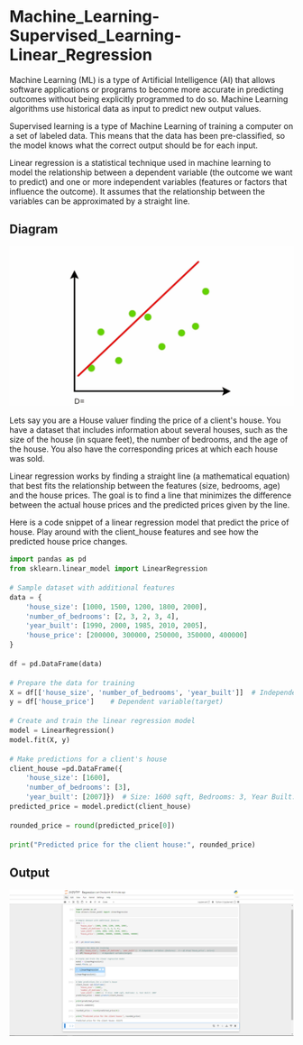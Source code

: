 # Machine_Learning-Supervised_Learning-Linear_Regression

Machine Learning (ML) is a type of Artificial Intelligence (AI) that allows software applications or programs to become more accurate in predicting outcomes without being explicitly programmed to do so. Machine Learning algorithms use historical data as input to predict new output values.

Supervised learning is a type of Machine Learning of training a computer on a set of labeled data. This means that the data has been pre-classified, so the model knows what the correct output should be for each input.

Linear regression is a statistical technique used in machine learning to model the relationship between a dependent variable (the outcome we want to predict) and one or more independent variables (features or factors that influence the outcome). It assumes that the relationship between the variables can be approximated by a straight line.
## Diagram
![linear regression](images/linear_regression.gif)

Lets say you are a House valuer finding the price of a client's house. You have a dataset that includes information about several houses, such as the size of the house (in square feet), the number of bedrooms, and the age of the house. You also have the corresponding prices at which each house was sold.

Linear regression works by finding a straight line (a mathematical equation) that best fits the relationship between the features (size, bedrooms, age) and the house prices. The goal is to find a line that minimizes the difference between the actual house prices and the predicted prices given by the line.

Here is a code snippet of a linear regression model that predict the price of house. Play around with the client_house features and see how the predicted house price changes.

```python
import pandas as pd
from sklearn.linear_model import LinearRegression

# Sample dataset with additional features
data = {
    'house_size': [1000, 1500, 1200, 1800, 2000],
    'number_of_bedrooms': [2, 3, 2, 3, 4],
    'year_built': [1990, 2000, 1985, 2010, 2005],
    'house_price': [200000, 300000, 250000, 350000, 400000]
}

df = pd.DataFrame(data)

# Prepare the data for training
X = df[['house_size', 'number_of_bedrooms', 'year_built']]  # Independent variables (features)   X = df.drop('house_price', axis=1)
y = df['house_price']    # Dependent variable(target)

# Create and train the linear regression model
model = LinearRegression()
model.fit(X, y)

# Make predictions for a client's house
client_house =pd.DataFrame({
    'house_size': [1600],
    'number_of_bedrooms': [3],
    'year_built': [2007]})  # Size: 1600 sqft, Bedrooms: 3, Year Built: 2007
predicted_price = model.predict(client_house)

rounded_price = round(predicted_price[0])

print("Predicted price for the client house:", rounded_price)
```
## Output
![jupyter](images/jupyter_notebook.png)
